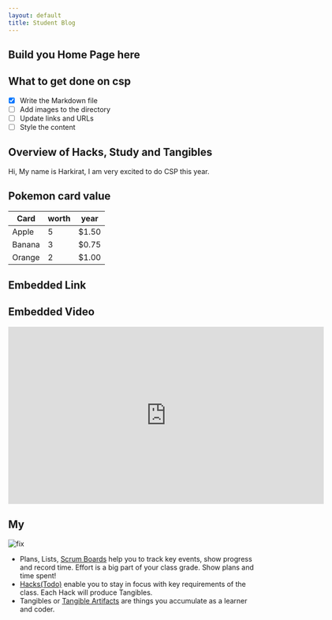 ```yaml
---
layout: default
title: Student Blog
---
```



## Build you Home Page here 

## What to get done on csp

- [x] Write the Markdown file
- [ ] Add images to the directory
- [ ] Update links and URLs
- [ ] Style the content

## Overview of Hacks, Study and Tangibles
Hi, My name is Harkirat, I am very excited to do CSP this year.

## Pokemon card value

| Card| worth |  year |
| --------- | -------- | ------- |
| Apple     | 5        | $1.50   |
| Banana    | 3        | $0.75   |
| Orange    | 2        | $1.00   |

## Embedded Link


## Embedded Video

<!-- <video controls width="640" height="360">
  <source src="https://www.youtube.com/watch?v=6x_b11Kyrco" type="video/mp4">
  Your browser does not support the video tag.
</video> -->
<iframe width="640" height="360" src="https://youtu.be/6x_b11Kyrco" frameborder="0" allowfullscreen></iframe>

## My

![fix]()


- Plans, Lists, [Scrum Boards](https://clickup.com/blog/scrum-board/) help you to track key events, show progress and record time.  Effort is a big part of your class grade.  Show plans and time spent!
- [Hacks(Todo)](https://levelup.gitconnected.com/six-ultimate-daily-hacks-for-every-programmer-60f5f10feae) enable you to stay in focus with key requirements of the class.  Each Hack will produce Tangibles.
- Tangibles or [Tangible Artifacts](https://en.wikipedia.org/wiki/Artifact_(software_development)) are things you accumulate as a learner and coder. 
